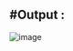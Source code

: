 #Output :
---
![image](https://github.com/user-attachments/assets/02b53c53-af6f-4b58-a79e-63d14cced1fb)

